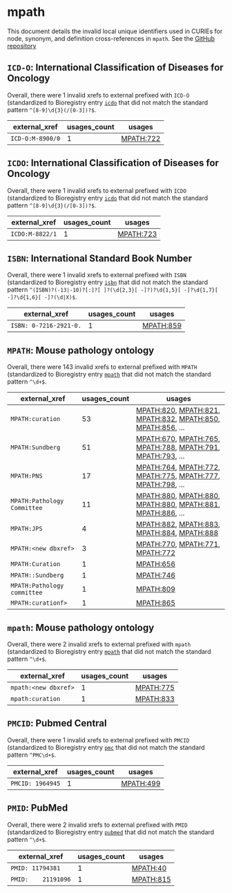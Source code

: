 # mpath

This document details the invalid local unique identifiers used in CURIEs
for node, synonym, and definition cross-references in `mpath`. See the [GitHub repository](https://github.com/PaulNSchofield/mpath)


## `ICD-O`: International Classification of Diseases for Oncology

Overall, there were 1 invalid
xrefs to external prefixed with `ICD-O` (standardized to Bioregistry
entry [`icdo`]((https://bioregistry.io/icdo)) that
did not match the standard pattern `^[8-9]\d{3}(/[0-3])?$`.

| external_xref    |   usages_count | usages                                        |
|------------------|----------------|-----------------------------------------------|
| `ICD-O:M-8900/0` |              1 | [MPATH:722](https://bioregistry.io/MPATH:722) |

## `ICDO`: International Classification of Diseases for Oncology

Overall, there were 1 invalid
xrefs to external prefixed with `ICDO` (standardized to Bioregistry
entry [`icdo`]((https://bioregistry.io/icdo)) that
did not match the standard pattern `^[8-9]\d{3}(/[0-3])?$`.

| external_xref   |   usages_count | usages                                        |
|-----------------|----------------|-----------------------------------------------|
| `ICDO:M-8822/1` |              1 | [MPATH:723](https://bioregistry.io/MPATH:723) |

## `ISBN`: International Standard Book Number

Overall, there were 1 invalid
xrefs to external prefixed with `ISBN` (standardized to Bioregistry
entry [`isbn`]((https://bioregistry.io/isbn)) that
did not match the standard pattern `^(ISBN)?(-13|-10)?[:]?[ ]?(\d{2,3}[ -]?)?\d{1,5}[ -]?\d{1,7}[ -]?\d{1,6}[ -]?(\d|X)$`.

| external_xref          |   usages_count | usages                                        |
|------------------------|----------------|-----------------------------------------------|
| `ISBN: 0-7216-2921-0.` |              1 | [MPATH:859](https://bioregistry.io/MPATH:859) |

## `MPATH`: Mouse pathology ontology

Overall, there were 143 invalid
xrefs to external prefixed with `MPATH` (standardized to Bioregistry
entry [`mpath`]((https://bioregistry.io/mpath)) that
did not match the standard pattern `^\d+$`.

| external_xref               |   usages_count | usages                                                                                                                                                                                                                                         |
|-----------------------------|----------------|------------------------------------------------------------------------------------------------------------------------------------------------------------------------------------------------------------------------------------------------|
| `MPATH:curation`            |             53 | [MPATH:820](https://bioregistry.io/MPATH:820), [MPATH:821](https://bioregistry.io/MPATH:821), [MPATH:832](https://bioregistry.io/MPATH:832), [MPATH:850](https://bioregistry.io/MPATH:850), [MPATH:856](https://bioregistry.io/MPATH:856), ... |
| `MPATH:Sundberg`            |             51 | [MPATH:670](https://bioregistry.io/MPATH:670), [MPATH:765](https://bioregistry.io/MPATH:765), [MPATH:788](https://bioregistry.io/MPATH:788), [MPATH:791](https://bioregistry.io/MPATH:791), [MPATH:793](https://bioregistry.io/MPATH:793), ... |
| `MPATH:PNS`                 |             17 | [MPATH:764](https://bioregistry.io/MPATH:764), [MPATH:772](https://bioregistry.io/MPATH:772), [MPATH:775](https://bioregistry.io/MPATH:775), [MPATH:777](https://bioregistry.io/MPATH:777), [MPATH:798](https://bioregistry.io/MPATH:798), ... |
| `MPATH:Pathology Committee` |             11 | [MPATH:880](https://bioregistry.io/MPATH:880), [MPATH:880](https://bioregistry.io/MPATH:880), [MPATH:880](https://bioregistry.io/MPATH:880), [MPATH:881](https://bioregistry.io/MPATH:881), [MPATH:886](https://bioregistry.io/MPATH:886), ... |
| `MPATH:JPS`                 |              4 | [MPATH:882](https://bioregistry.io/MPATH:882), [MPATH:883](https://bioregistry.io/MPATH:883), [MPATH:884](https://bioregistry.io/MPATH:884), [MPATH:888](https://bioregistry.io/MPATH:888)                                                     |
| `MPATH:<new dbxref>`        |              3 | [MPATH:770](https://bioregistry.io/MPATH:770), [MPATH:771](https://bioregistry.io/MPATH:771), [MPATH:772](https://bioregistry.io/MPATH:772)                                                                                                    |
| `MPATH:Curation`            |              1 | [MPATH:656](https://bioregistry.io/MPATH:656)                                                                                                                                                                                                  |
| `MPATH::Sundberg`           |              1 | [MPATH:746](https://bioregistry.io/MPATH:746)                                                                                                                                                                                                  |
| `MPATH:Pathology committee` |              1 | [MPATH:809](https://bioregistry.io/MPATH:809)                                                                                                                                                                                                  |
| `MPATH:curationf>`          |              1 | [MPATH:865](https://bioregistry.io/MPATH:865)                                                                                                                                                                                                  |

## `mpath`: Mouse pathology ontology

Overall, there were 2 invalid
xrefs to external prefixed with `mpath` (standardized to Bioregistry
entry [`mpath`]((https://bioregistry.io/mpath)) that
did not match the standard pattern `^\d+$`.

| external_xref        |   usages_count | usages                                        |
|----------------------|----------------|-----------------------------------------------|
| `mpath:<new dbxref>` |              1 | [MPATH:775](https://bioregistry.io/MPATH:775) |
| `mpath:curation`     |              1 | [MPATH:833](https://bioregistry.io/MPATH:833) |

## `PMCID`: Pubmed Central

Overall, there were 1 invalid
xrefs to external prefixed with `PMCID` (standardized to Bioregistry
entry [`pmc`]((https://bioregistry.io/pmc)) that
did not match the standard pattern `^PMC\d+$`.

| external_xref    |   usages_count | usages                                        |
|------------------|----------------|-----------------------------------------------|
| `PMCID: 1964945` |              1 | [MPATH:499](https://bioregistry.io/MPATH:499) |

## `PMID`: PubMed

Overall, there were 2 invalid
xrefs to external prefixed with `PMID` (standardized to Bioregistry
entry [`pubmed`]((https://bioregistry.io/pubmed)) that
did not match the standard pattern `^\d+$`.

| external_xref       |   usages_count | usages                                        |
|---------------------|----------------|-----------------------------------------------|
| `PMID: 11794381`    |              1 | [MPATH:40](https://bioregistry.io/MPATH:40)   |
| `PMID:    21191096` |              1 | [MPATH:815](https://bioregistry.io/MPATH:815) |

